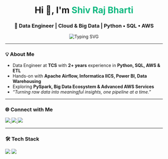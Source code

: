 <!-- =========================
     GITHUB PROFILE README
     Author: Shiv Raj Bharti
     Role: Data Engineer
     ========================= -->

<!-- Clean banner (no external image needed) -->
<div align="center">
  <h1>Hi 👋, I'm <span style="color:#10b981;">Shiv Raj Bharti</span></h1>
  <h3>🚀 Data Engineer | Cloud & Big Data | Python • SQL • AWS</h3>
</div>

<!-- Typing line (stable service) -->
<p align="center">
  <img src="https://readme-typing-svg.demolab.com?font=Inter&weight=600&size=22&duration=3500&pause=800&center=true&vCenter=true&width=700&lines=Data+Engineer+at+TCS;Building+Scalable+ETL+%26+Data+Pipelines;AWS+(Glue%2C+Lambda%2C+S3%2C+Athena)+%7C+Airflow;Python+%7C+SQL+%7C+Power+BI+%7C+Linux" alt="Typing SVG" />
</p>

---

### 💡 About Me
- Data Engineer at **TCS** with **2+ years** experience in **Python, SQL, AWS & ETL**  
- Hands-on with **Apache Airflow, Informatica IICS, Power BI, Data Warehousing**  
- Exploring **PySpark, Big Data Ecosystem & Advanced AWS Services**  
- *“Turning raw data into meaningful insights, one pipeline at a time.”*  

---

### 🌐 Connect with Me
<p align="left">
  <a href="https://www.linkedin.com/in/shiv-raj-bharti-36a587195" target="_blank">
    <img src="https://img.shields.io/badge/LinkedIn-Shiv%20Raj%20Bharti-0A66C2?style=for-the-badge&logo=linkedin&logoColor=white" />
  </a>
  <a href="mailto:shivrajbharti21@gmail.com">
    <img src="https://img.shields.io/badge/Email-shivrajbharti21%40gmail.com-D14836?style=for-the-badge&logo=gmail&logoColor=white" />
  </a>
  <a href="https://auth.geeksforgeeks.org/user/" target="_blank">
    <img src="https://img.shields.io/badge/GeeksforGeeks-Profile-2F8D46?style=for-the-badge&logo=geeksforgeeks&logoColor=white" />
  </a>
</p>

---

### 🛠️ Tech Stack
<p align="left">
  <img src="https://img.shields.io/badge/Python-3776AB?logo=python&logoColor=white&style=for-the-badge" />
  <img src=
